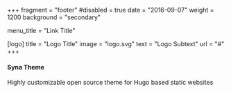 +++
fragment = "footer"
#disabled = true
date = "2016-09-07"
weight = 1200
background = "secondary"

menu_title = "Link Title"

[logo]
  title = "Logo Title"
  image = "logo.svg"
  text = "Logo Subtext"
  url = "#"
+++

#### Syna Theme

Highly customizable open source theme for Hugo based static websites
